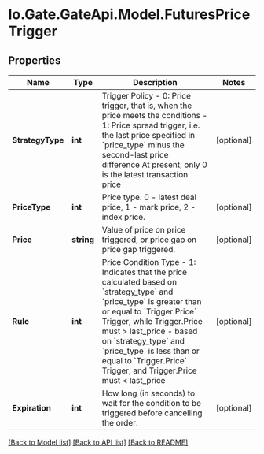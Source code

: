 
# Io.Gate.GateApi.Model.FuturesPriceTrigger

## Properties

Name | Type | Description | Notes
------------ | ------------- | ------------- | -------------
**StrategyType** | **int** | Trigger Policy   - 0: Price trigger, that is, when the price meets the conditions  - 1: Price spread trigger, i.e. the last price specified in &#x60;price_type&#x60; minus the second-last price difference At present, only 0 is the latest transaction price | [optional] 
**PriceType** | **int** | Price type. 0 - latest deal price, 1 - mark price, 2 - index price. | [optional] 
**Price** | **string** | Value of price on price triggered, or price gap on price gap triggered. | [optional] 
**Rule** | **int** | Price Condition Type  - 1: Indicates that the price calculated based on &#x60;strategy_type&#x60; and &#x60;price_type&#x60; is greater than or equal to &#x60;Trigger.Price&#x60; Trigger, while Trigger.Price must &gt; last_price - based on &#x60;strategy_type&#x60; and &#x60;price_type&#x60; is less than or equal to &#x60;Trigger.Price&#x60; Trigger, and Trigger.Price must &lt; last_price | [optional] 
**Expiration** | **int** | How long (in seconds) to wait for the condition to be triggered before cancelling the order. | [optional] 

[[Back to Model list]](../README.md#documentation-for-models)
[[Back to API list]](../README.md#documentation-for-api-endpoints)
[[Back to README]](../README.md)
